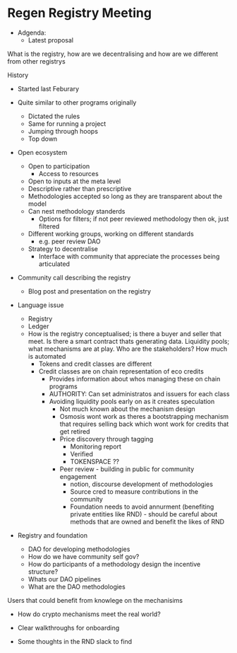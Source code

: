 # Regen Registry Meeting

- Adgenda:
	- Latest proposal

What is the registry, how are we decentralising and how are we different from other registrys

History
- Started last Feburary
- Quite similar to other programs originally 
	- Dictated the rules 
	- Same for running a project
	- Jumping through hoops
	- Top down

- Open ecosystem
	- Open to participation
		- Access to resources
	- Open to inputs at the meta level
	- Descriptive rather than prescriptive
	- Methodologies accepted so long as they are transparent about the model
	- Can nest methodology standerds
		- Options for filters; if not peer reviewed methodology then ok, just filtered
	- Different working groups, working on different standards
		- e.g. peer review DAO
	- Strategy to decentralise
		- Interface with community that appreciate the processes being articulated

 - Community call describing the registry
	 - Blog post and presentation on the registry

- Language issue 
	- Registry
	- Ledger
	- How is the registry conceptualised; is there a buyer and seller that meet. Is there a smart contract thats generating data. Liquidity pools; what mechanisms are at play. Who are the stakeholders? How much is automated
		- Tokens and credit classes are different
		- Credit classes are on chain representation of eco credits
			- Provides information about whos managing these on chain programs
			- AUTHORITY: Can set administratos and issuers for each class
			- Avoiding liquidity pools early on as it creates speculation
				- Not much known about the mechanism design
				- Osmosis wont work as theres a bootstrapping mechanism that requires selling back which wont work for credits that get retired
				- Price discovery through tagging
					- Monitoring report
					- Verified
					- TOKENSPACE ??
				- Peer review - building in public for community engagement
					- notion, discourse development of methodologies 
					- Source cred to measure contributions in the community
					- Foundation needs to avoid annurment (benefiting private entities like RND) - should be careful about methods that are owned and benefit the likes of RND

- Registry and foundation
	- DAO for developing methodologies
	- How do we have community self gov?
	- How do participants of a methodology design the incentive structure?
	- Whats our DAO pipelines
	- What are the DAO methodologies 

Users that could benefit from knowlege on the mechanisims 
- How do crypto mechanisms meet the real world?


- Clear walkthroughs for onboarding
- Some thoughts in the RND slack to find 
